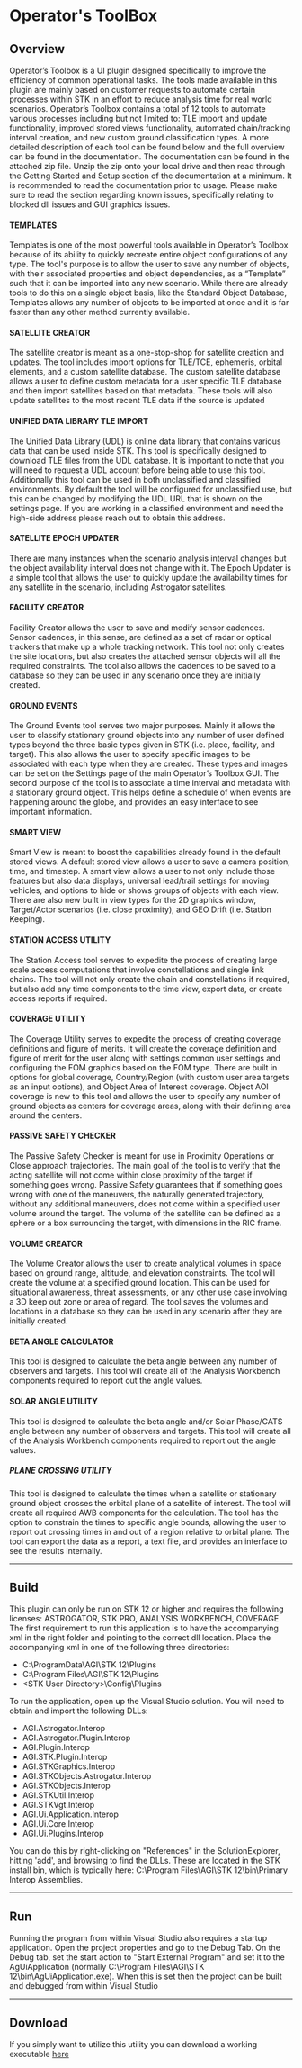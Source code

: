 # Operator's ToolBox

## **Overview**
   
Operator’s Toolbox is a UI plugin designed specifically to improve the efficiency of common operational tasks. 
The tools made available in this plugin are mainly based on customer requests to automate certain processes within STK in an effort to reduce analysis time for real world scenarios. 
Operator’s Toolbox contains a total of 12 tools to automate various processes including but not limited to: TLE import and update functionality, improved stored views functionality, 
automated chain/tracking interval creation, and new custom ground classification types. A more detailed description of each tool can be found below and the full overview can be found 
in the documentation. The documentation can be found in the attached zip file. Unzip the zip onto your local drive and then read through the Getting Started and Setup section of the documentation at a minimum. 
It is recommended to read the documentation prior to usage. Please make sure to read the section regarding known issues, specifically relating to blocked dll issues and GUI graphics issues.
 
#### TEMPLATES
Templates is one of the most powerful tools available in Operator’s Toolbox because of its ability to quickly recreate entire object configurations of any type. The tool's purpose is to allow the user to 
save any number of objects, with their associated properties and object dependencies, as a “Template” such that it can be imported into any new scenario. While there are already tools to do this on a single object basis, 
like the Standard Object Database, Templates allows any number of objects to be imported at once and it is far faster than any other method currently available.

#### SATELLITE CREATOR
The satellite creator is meant as a one-stop-shop for satellite creation and updates. The tool includes import options for TLE/TCE, ephemeris, orbital elements, and a custom satellite database. 
The custom satellite database allows a user to define custom metadata for a user specific TLE database and then import satellites based on that metadata. These tools will also update satellites to the most 
recent TLE data if the source is updated

#### UNIFIED DATA LIBRARY TLE IMPORT
The Unified Data Library (UDL) is online data library that contains various data that can be used inside STK. This tool is specifically designed to download TLE files from the UDL database. 
It is important to note that you will need to request a UDL account before being able to use this tool. Additionally this tool can be used in both unclassified and classified environments. 
By default the tool will be configured for unclassified use, but this can be changed by modifying the UDL URL that is shown on the settings page. If you are working in a classified environment and need the high-side 
address please reach out to obtain this address.

#### SATELLITE EPOCH UPDATER
There are many instances when the scenario analysis interval changes but the object availability interval does not change with it. The Epoch Updater is a simple tool that allows the user 
to quickly update the availability times for any satellite in the scenario, including Astrogator satellites.

#### FACILITY CREATOR
Facility Creator allows the user to save and modify sensor cadences. Sensor cadences, in this sense, are defined as a set of radar or optical trackers that make up a whole tracking network. 
This tool not only creates the site locations, but also creates the attached sensor objects will all the required constraints. The tool also allows the cadences to be saved to a database so 
they can be used in any scenario once they are initially created.

#### GROUND EVENTS
The Ground Events tool serves two major purposes. Mainly it allows the user to classify stationary ground objects into any number of user defined types beyond the three basic types given in STK
(i.e. place, facility, and target). This also allows the user to specify specific images to be associated with each type when they are created. These types and images can be set on the Settings
page of the main Operator’s Toolbox GUI. The second purpose of the tool is to associate a time interval and metadata with a stationary ground object. This helps define a schedule of when events 
are happening around the globe, and provides an easy interface to see important information.

#### SMART VIEW
Smart View is meant to boost the capabilities already found in the default stored views. A default stored view allows a user to save a camera position, time, and timestep. 
A smart view allows a user to not only include those features but also data displays, universal lead/trail settings for moving vehicles, and options to hide or shows groups of objects with each view. 
There are also new built in view types for the 2D graphics window, Target/Actor scenarios (i.e. close proximity), and GEO Drift (i.e. Station Keeping).

#### STATION ACCESS UTILITY
The Station Access tool serves to expedite the process of creating large scale access computations that involve constellations and single link chains. The tool will not only create the chain and constellations 
if required, but also add any time components to the time view, export data, or create access reports if required.

#### COVERAGE UTILITY
The Coverage Utility serves to expedite the process of creating coverage definitions and figure of merits. It will create the coverage definition and figure of merit for the user 
along with settings common user settings and configuring the FOM graphics based on the FOM type. There are built in options for global coverage, Country/Region (with custom user area 
targets as an input options), and Object Area of Interest coverage. Object AOI coverage is new to this tool and allows the user to specify any number of ground objects as centers for coverage areas, 
along with their defining area around the centers.

#### PASSIVE SAFETY CHECKER
The Passive Safety Checker is meant for use in Proximity Operations or Close approach trajectories. The main goal of the tool is to verify that the acting satellite will 
not come within close proximity of the target if something goes wrong. Passive Safety guarantees that if something goes wrong with one of the maneuvers, the naturally generated trajectory, 
without any additional maneuvers, does not come within a specified user volume around the target. The volume of the satellite can be defined as a sphere or a box surrounding the target, 
with dimensions in the RIC frame.

#### VOLUME CREATOR
The Volume Creator allows the user to create analytical volumes in space based on ground range, altitude, and elevation constraints. The tool will create the volume at a specified ground location.
This can be used for situational awareness, threat assessments, or any other use case involving a 3D keep out zone or area of regard. The tool saves the volumes and locations in a database so they 
can be used in any scenario after they are initially created.

#### BETA ANGLE CALCULATOR 
This tool is designed to calculate the beta angle between any number of observers and targets. 
This tool will create all of the Analysis Workbench components required to report out the angle values.

#### SOLAR ANGLE UTILITY
This tool is designed to calculate the beta angle and/or Solar Phase/CATS angle between any number of observers and targets. 
This tool will create all of the Analysis Workbench components required to report out the angle values.

##### PLANE CROSSING UTILITY
This tool is designed to calculate the times when a satellite or stationary ground object crosses the orbital plane of a satellite of interest. The tool will create all required AWB components for the calculation.
The tool has the option to constrain the times to specific angle bounds, allowing the user to report out crossing times in and out of a region relative to orbital plane. 
The tool can export the data as a report, a text file, and provides an interface to see the results internally. 

---
## **Build**
 
This plugin can only be run on STK 12 or higher and requires the following licenses: ASTROGATOR, STK PRO, ANALYSIS WORKBENCH, COVERAGE
The first requirement to run this application is to have the accompanying xml in the right folder and pointing to the correct dll location. 
Place the accompanying xml in one of the following three directories:

- C:\ProgramData\AGI\STK 12\Plugins
- C:\Program Files\AGI\STK 12\Plugins
- \<STK User Directory\>\Config\Plugins

To run the application, open up the Visual Studio solution. You will need to obtain and import the following DLLs:   
 
- AGI.Astrogator.Interop
- AGI.Astrogator.Plugin.Interop 
- AGI.Plugin.Interop
- AGI.STK.Plugin.Interop
- AGI.STKGraphics.Interop
- AGI.STKObjects.Astrogator.Interop
- AGI.STKObjects.Interop
- AGI.STKUtil.Interop
- AGI.STKVgt.Interop
- AGI.Ui.Application.Interop
- AGI.Ui.Core.Interop
- AGI.Ui.Plugins.Interop  

 
You can do this by right-clicking on "References" in the SolutionExplorer, hitting 'add', and browsing to find the DLLs. 
These are located in the STK install bin, which is typically here: C:\Program Files\AGI\STK 12\bin\Primary Interop Assemblies.   

---
## **Run**
Running the program from within Visual Studio also requires a startup application. Open the project properties and go to the Debug Tab.
On the Debug tab, set the start action to "Start External Program" and set it to the AgUiApplication (normally C:\Program Files\AGI\STK 12\bin\AgUiApplication.exe). 
When this is set then the project can be built and debugged from within Visual Studio

 ---
## **Download**  
 
If you simply want to utilize this utility you can download a working executable [here](https://agiweb.secure.force.com/faqs/articles/Keyword/Operator-s-Toolbox-Plugin)

